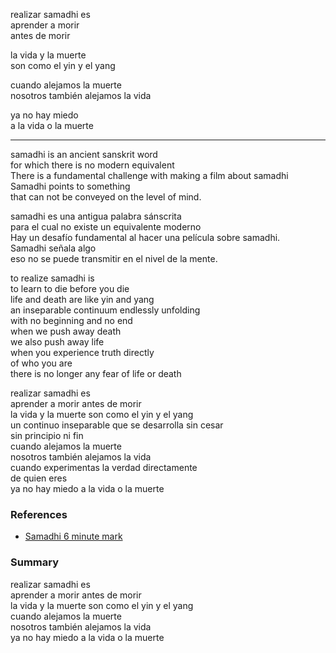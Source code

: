 
realizar samadhi es  
aprender a morir  
antes de morir  

la vida y la muerte  
son como el yin y el yang  

cuando alejamos la muerte  
nosotros también alejamos la vida  

ya no hay miedo  
a la vida o la muerte

---

samadhi is an ancient sanskrit word   
for which there is no modern equivalent   
There is a fundamental challenge with making a film about samadhi   
Samadhi points to something   
that can not be conveyed on the level of mind.

samadhi es una antigua palabra sánscrita  
para el cual no existe un equivalente moderno  
Hay un desafío fundamental al hacer una película sobre samadhi.  
Samadhi señala algo  
eso no se puede transmitir en el nivel de la mente.

to realize samadhi is  
to learn to die before you die  
life and death are like yin and yang  
an inseparable continuum endlessly unfolding  
with no beginning and no end  
when we push away death  
we also push away life  
when you experience truth directly  
of who you are  
there is no longer any fear of life or death

realizar samadhi es  
aprender a morir antes de morir  
la vida y la muerte son como el yin y el yang  
un continuo inseparable que se desarrolla sin cesar  
sin principio ni fin  
cuando alejamos la muerte  
nosotros también alejamos la vida  
cuando experimentas la verdad directamente  
de quien eres  
ya no hay miedo a la vida o la muerte

### References

- [Samadhi 6 minute mark](https://www.youtube.com/watch?v=Bw9zSMsKcwk)

### Summary

realizar samadhi es  
aprender a morir antes de morir  
la vida y la muerte son como el yin y el yang  
cuando alejamos la muerte  
nosotros también alejamos la vida  
ya no hay miedo a la vida o la muerte
